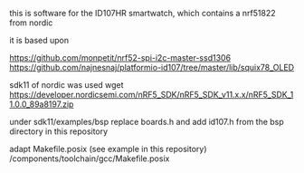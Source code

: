 this is software for the ID107HR smartwatch, which contains a nrf51822 from nordic

it is based upon

https://github.com/monpetit/nrf52-spi-i2c-master-ssd1306
https://github.com/najnesnaj/platformio-id107/tree/master/lib/squix78_OLED 

sdk11 of nordic was used
wget https://developer.nordicsemi.com/nRF5_SDK/nRF5_SDK_v11.x.x/nRF5_SDK_11.0.0_89a8197.zip

under sdk11/examples/bsp replace boards.h and add id107.h from the bsp directory in this repository


adapt Makefile.posix  (see example in this repository)
<SDK11>/components/toolchain/gcc/Makefile.posix

